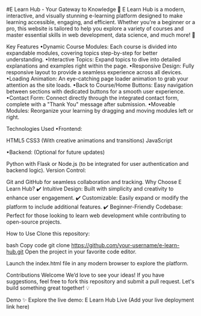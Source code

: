#E Learn Hub - Your Gateway to Knowledge
🌟 E Learn Hub is a modern, interactive, and visually stunning e-learning platform designed to make learning accessible, engaging, and efficient. Whether you're a beginner or a pro, this website is tailored to help you explore a variety of courses and master essential skills in web development, data science, and much more! 🚀

Key Features
•Dynamic Course Modules: Each course is divided into expandable modules, covering topics step-by-step for better understanding.
•Interactive Topics: Expand topics to dive into detailed explanations and examples right within the page.
•Responsive Design: Fully responsive layout to provide a seamless experience across all devices.
•Loading Animation: An eye-catching page loader animation to grab your attention as the site loads.
•Back to Course/Home Buttons: Easy navigation between sections with dedicated buttons for a smooth user experience.
•Contact Form: Connect directly through the integrated contact form, complete with a "Thank You" message after submission.
•Moveable Modules: Reorganize your learning by dragging and moving modules left or right.

Technologies Used
•Frontend:

HTML5
CSS3 (With creative animations and transitions)
JavaScript

•Backend: (Optional for future updates)

Python with Flask or Node.js (to be integrated for user authentication and backend logic).
Version Control:

Git and GitHub for seamless collaboration and tracking.
Why Choose E Learn Hub?
✔️ Intuitive Design: Built with simplicity and creativity to enhance user engagement.
✔️ Customizable: Easily expand or modify the platform to include additional features.
✔️ Beginner-Friendly Codebase: Perfect for those looking to learn web development while contributing to open-source projects.

How to Use
Clone this repository:

bash
Copy code
git clone https://github.com/your-username/e-learn-hub.git
Open the project in your favorite code editor.

Launch the index.html file in any modern browser to explore the platform.

Contributions Welcome
We’d love to see your ideas! If you have suggestions, feel free to fork this repository and submit a pull request. Let's build something great together! 💡

Demo
✨ Explore the live demo: E Learn Hub Live (Add your live deployment link here)


